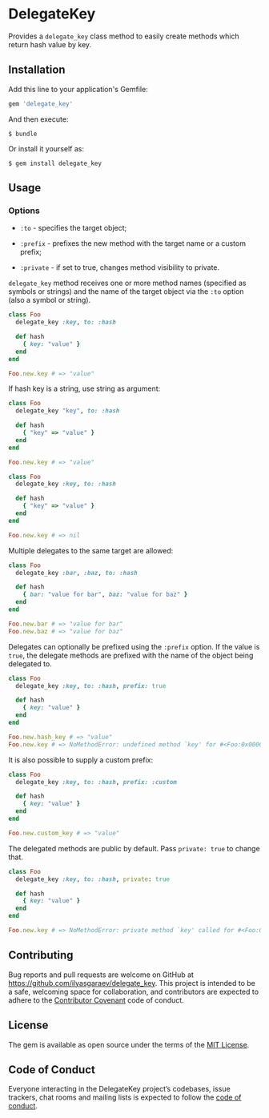 # DelegateKey

Provides a `delegate_key` class method to easily create methods which return hash value by key.

## Installation

Add this line to your application's Gemfile:

```ruby
gem 'delegate_key'
```

And then execute:

    $ bundle

Or install it yourself as:

    $ gem install delegate_key

## Usage

### Options

- `:to` - specifies the target object;

- `:prefix` - prefixes the new method with the target name or a custom prefix;

- `:private` - if set to true, changes method visibility to private.

`delegate_key` method receives one or more method names (specified as symbols or strings) and the name of the target object via the `:to` option (also a symbol or string).

```ruby
class Foo
  delegate_key :key, to: :hash

  def hash
    { key: "value" }
  end
end

Foo.new.key # => "value"
```

If hash key is a string, use string as argument:

```ruby
class Foo
  delegate_key "key", to: :hash

  def hash
    { "key" => "value" }
  end
end

Foo.new.key # => "value"

class Foo
  delegate_key :key, to: :hash

  def hash
    { "key" => "value" }
  end
end

Foo.new.key # => nil
```

Multiple delegates to the same target are allowed:

```ruby
class Foo
  delegate_key :bar, :baz, to: :hash

  def hash
    { bar: "value for bar", baz: "value for baz" }
  end
end

Foo.new.bar # => "value for bar"
Foo.new.baz # => "value for baz"
```

Delegates can optionally be prefixed using the `:prefix` option. If the value is `true`, the delegate methods are prefixed with the name of the object being delegated to.

```ruby
class Foo
  delegate_key :key, to: :hash, prefix: true

  def hash
    { key: "value" }
  end
end

Foo.new.hash_key # => "value"
Foo.new.key # => NoMethodError: undefined method `key' for #<Foo:0x00007fc2452354b0>
```

It is also possible to supply a custom prefix:

```ruby
class Foo
  delegate_key :key, to: :hash, prefix: :custom

  def hash
    { key: "value" }
  end
end

Foo.new.custom_key # => "value"
```

The delegated methods are public by default. Pass `private: true` to change that.

```ruby
class Foo
  delegate_key :key, to: :hash, private: true

  def hash
    { key: "value" }
  end
end

Foo.new.key # => NoMethodError: private method `key' called for #<Foo:0x00007fc24531dd28>
```

## Contributing

Bug reports and pull requests are welcome on GitHub at https://github.com/ilyasgaraev/delegate_key. This project is intended to be a safe, welcoming space for collaboration, and contributors are expected to adhere to the [Contributor Covenant](http://contributor-covenant.org) code of conduct.

## License

The gem is available as open source under the terms of the [MIT License](https://opensource.org/licenses/MIT).

## Code of Conduct

Everyone interacting in the DelegateKey project’s codebases, issue trackers, chat rooms and mailing lists is expected to follow the [code of conduct](https://github.com/[USERNAME]/delegate_key/blob/master/CODE_OF_CONDUCT.md).

